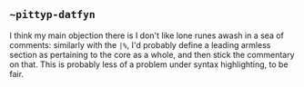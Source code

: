 ## `~pittyp-datfyn`
I think my main objection there is I don't like lone runes awash in a sea of comments: similarly with the `|%`, I'd probably define a leading armless section as pertaining to the core as a whole, and then stick the commentary on that. This is probably less of a problem under syntax highlighting, to be fair.